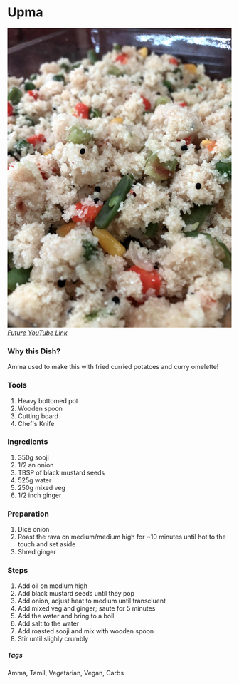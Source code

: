 # Upma
![upma](../images/upma.jpg)
[*Future YouTube Link*]()

### Why this Dish?
Amma used to make this with fried curried potatoes and curry omelette!

### Tools
1. Heavy bottomed pot
1. Wooden spoon
1. Cutting board
1. Chef's Knife

### Ingredients
1. 350g sooji
1. 1/2 an onion
1. TBSP of black mustard seeds
1. 525g water
1. 250g mixed veg
1. 1/2 inch ginger

### Preparation
1. Dice onion
1. Roast the rava on medium/medium high for ~10 minutes until hot to the touch and set aside
1. Shred ginger

### Steps
1. Add oil on medium high
1. Add black mustard seeds until they pop
1. Add onion, adjust heat to medium until transcluent
1. Add mixed veg and ginger; saute for 5 minutes
1. Add the water and bring to a boil
1. Add salt to the water
1. Add roasted sooji and mix with wooden spoon
1. Stir until slighly crumbly

##### Tags
Amma, Tamil, Vegetarian, Vegan, Carbs